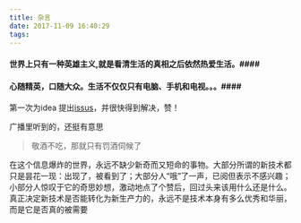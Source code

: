 ```yaml
---
title: 杂言
date: 2017-11-09 16:40:29
tags:
---
```


#### 世界上只有一种英雄主义,就是看清生活的真相之后依然热爱生活。####

#### 心随精英，口随大众。生活不仅仅只有电脑、手机和电视。。。####

第一次为idea 提出[issus](https://youtrack.jetbrains.com/issue/IDEA-246570)，并很快得到解决，赞！

广播里听到的，还挺有意思
> 敬酒不吃，那就只有罚酒伺候了

在这个信息爆炸的世界，永远不缺少新奇而又短命的事物。大部分所谓的新技术都只是昙花一现：出现了，被看到了；大部分人“哦”了一声，已阅但表示不感兴趣；小部分人惊叹于它的奇思妙想，激动地点了个赞后，回过头来该用什么还是什么。真正决定新技术是否能转化为新生产力的，永远不是技术本身有多么优秀和华丽，而是它是否真的被需要
